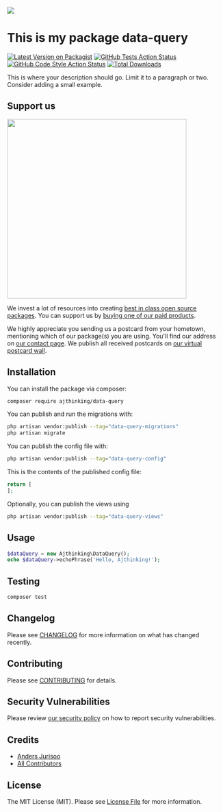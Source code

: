 
[<img src="https://github-ads.s3.eu-central-1.amazonaws.com/support-ukraine.svg?t=1" />](https://supportukrainenow.org)

# This is my package data-query

[![Latest Version on Packagist](https://img.shields.io/packagist/v/ajthinking/data-query.svg?style=flat-square)](https://packagist.org/packages/ajthinking/data-query)
[![GitHub Tests Action Status](https://img.shields.io/github/workflow/status/ajthinking/data-query/run-tests?label=tests)](https://github.com/ajthinking/data-query/actions?query=workflow%3Arun-tests+branch%3Amain)
[![GitHub Code Style Action Status](https://img.shields.io/github/workflow/status/ajthinking/data-query/Check%20&%20fix%20styling?label=code%20style)](https://github.com/ajthinking/data-query/actions?query=workflow%3A"Check+%26+fix+styling"+branch%3Amain)
[![Total Downloads](https://img.shields.io/packagist/dt/ajthinking/data-query.svg?style=flat-square)](https://packagist.org/packages/ajthinking/data-query)

This is where your description should go. Limit it to a paragraph or two. Consider adding a small example.

## Support us

[<img src="https://github-ads.s3.eu-central-1.amazonaws.com/data-query.jpg?t=1" width="419px" />](https://spatie.be/github-ad-click/data-query)

We invest a lot of resources into creating [best in class open source packages](https://spatie.be/open-source). You can support us by [buying one of our paid products](https://spatie.be/open-source/support-us).

We highly appreciate you sending us a postcard from your hometown, mentioning which of our package(s) you are using. You'll find our address on [our contact page](https://spatie.be/about-us). We publish all received postcards on [our virtual postcard wall](https://spatie.be/open-source/postcards).

## Installation

You can install the package via composer:

```bash
composer require ajthinking/data-query
```

You can publish and run the migrations with:

```bash
php artisan vendor:publish --tag="data-query-migrations"
php artisan migrate
```

You can publish the config file with:

```bash
php artisan vendor:publish --tag="data-query-config"
```

This is the contents of the published config file:

```php
return [
];
```

Optionally, you can publish the views using

```bash
php artisan vendor:publish --tag="data-query-views"
```

## Usage

```php
$dataQuery = new Ajthinking\DataQuery();
echo $dataQuery->echoPhrase('Hello, Ajthinking!');
```

## Testing

```bash
composer test
```

## Changelog

Please see [CHANGELOG](CHANGELOG.md) for more information on what has changed recently.

## Contributing

Please see [CONTRIBUTING](https://github.com/spatie/.github/blob/main/CONTRIBUTING.md) for details.

## Security Vulnerabilities

Please review [our security policy](../../security/policy) on how to report security vulnerabilities.

## Credits

- [Anders Jurisoo](https://github.com/ajthinking)
- [All Contributors](../../contributors)

## License

The MIT License (MIT). Please see [License File](LICENSE.md) for more information.
